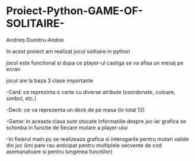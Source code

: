 # Proiect-Python-GAME-OF-SOLITAIRE-

Andrieș Dumitru-Andrei

In acest proiect am realizat jocul solitaire in python

jocul este functional si dupa ce player-ul castiga se va afisa un mesaj pe ecran

jocul are la baza 3 clase importante 

-Card: ce reprezinta o carte cu diverse atribute (coordonate, culoare, simbol, etc.)

-Deck: ce va reprezenta un deck de pe masa (in total 13)

-Game: in aceasta clasa sunt stocate informatiile despre joc iar grafica se schimba in functie de fiecare mutare a player-ului

-In fisierul main.py se realizeaza grafica si interogarile pentru mutari valide din joc (imi pare rau anticipat pentru multiplele secvente de cod asemanatoare si pentru lungimea functiilor) 
